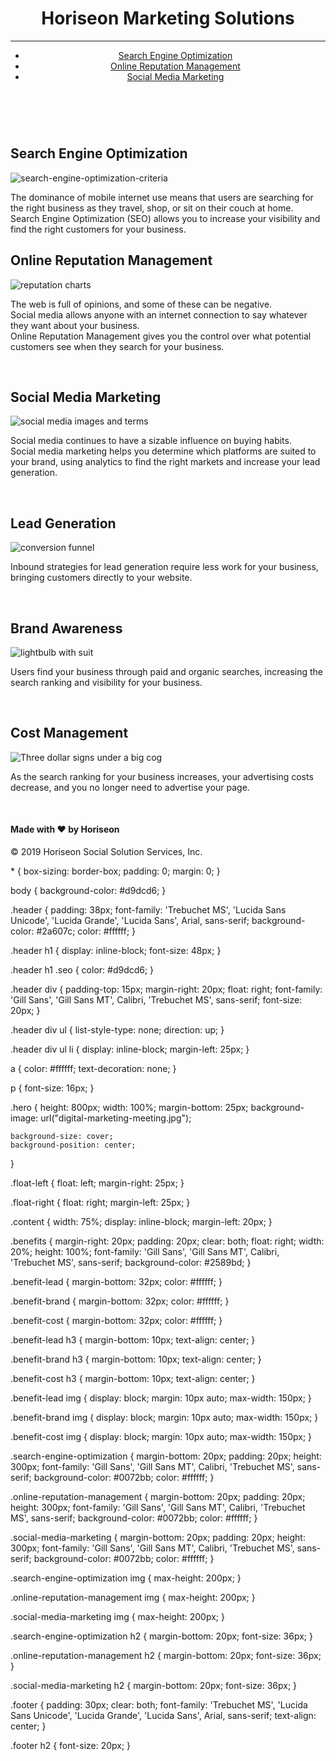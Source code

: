 <!DOCTYPE html>
<html lang="en-us">
<head>
    <meta charset="UTF-8" />
    <link rel="stylesheet" href="style.css">
    <title>Horiseon Marketing Solutions</title>
</head>

<body>
    <header>
    <div class="header">
        <h1>Hori<span class="seo">seo</span>n Marketing Solutions</h1>
        <hr/>
        <div>
        <article>
            <nav>
            <ul>
                <li>
                    <a href="#search-engine-optimization">Search Engine Optimization</a>
                </li>
                <li>
                    <a href="#online-reputation-management">Online Reputation Management</a>
                </li>
                <li>
                    <a href="#social-media-marketing">Social Media Marketing</a>
                </li>
            </ul>
            </nav>
        </article>
    </header>    
        </div>
    </div>
    <div class="hero"></div>
    <span class="background image" role="img" aria-label="four people in a meeting"> </span>
    <div class="content">
    </br>
    <section>
        <div id="search-engine-optimization" class="search-engine-optimization">
            <h2>Search Engine Optimization</h2>
            <img src="search-engine-optimization.jpg" class="float-left" alt="search-engine-optimization-criteria">
            <p>
                The dominance of mobile internet use means that users are searching for the right business as they travel, shop, or sit on their couch at home. 
            </br>Search Engine Optimization (SEO) allows you to increase your visibility and find the right customers for your business.
            </p>
        </div>
    </section>
    <section>
        <div id="online-reputation-management" class="online-reputation-management">
            <h2>Online Reputation Management</h2>
            <img src="online-reputation-management.jpg" class="float-left" alt="reputation charts">
            <p>
                The web is full of opinions, and some of these can be negative. 
            </br>Social media allows anyone with an internet connection to say whatever they want about your business. 
            </br>Online Reputation Management gives you the control over what potential customers see when they search for your business.
            </p>
        </div>
    </section>
    <section>
        <div id="social-media-marketing" class="social-media-marketing">
        </br>
            <h2>Social Media Marketing</h2>
            <img src="social-media-marketing.jpg" class="float-left"alt="social media images and terms">
            <p>
                Social media continues to have a sizable influence on buying habits. 
            </br>Social media marketing helps you determine which platforms are suited to your brand, using analytics to find the right markets and increase your lead generation.
            </p>
        </div>
    </section>
    </div>
    <div class="benefits">
        <aside>
        <div class="benefit-lead">
        </br>
            <h2>Lead Generation</h2>
            <img src="lead-generation.png" alt="conversion funnel">
            <p>
                Inbound strategies for lead generation require less work for your business, bringing customers directly to your website.
            </p>
        </div>
        <div class="benefit-brand">
        </br>
            <h2>Brand Awareness</h2>
            <img src="brand-awareness.png" alt="lightbulb with suit">
            <p>
                Users find your business through paid and organic searches, increasing the search ranking and visibility for your business.
            </p>
        </div>
        <div class="benefit-cost">
        </br>
            <h2>Cost Management</h2>
            <img src="cost-management.png" alt= "Three dollar signs under a big cog">
            <p>
                As the search ranking for your business increases, your advertising costs decrease, and you no longer need to advertise your page.
            </p>
        </aside>
        </div>
    </div>
    <footer>
    <div class="footer">
        </br>
        <h4>Made with ❤️️ by Horiseon</h4>
        <p>
            &copy; 2019 Horiseon Social Solution Services, Inc.
    </footer>
        </p>
    </div>
</body>
</html>
* {
    box-sizing: border-box;
    padding: 0;
    margin: 0;
}

body {
    background-color: #d9dcd6;
}

.header {
    padding: 38px;
    font-family: 'Trebuchet MS', 'Lucida Sans Unicode', 'Lucida Grande', 'Lucida Sans', Arial, sans-serif;
    background-color: #2a607c;
    color: #ffffff;
}

.header h1 {
    display: inline-block;
    font-size: 48px;
}

.header h1 .seo {
    color: #d9dcd6;
}

.header div {
    padding-top: 15px;
    margin-right: 20px;
    float: right;
    font-family: 'Gill Sans', 'Gill Sans MT', Calibri, 'Trebuchet MS', sans-serif;
    font-size: 20px;
}

.header div ul {
    list-style-type: none;
    direction: up;
}

.header div ul li {
    display: inline-block;
    margin-left: 25px;
}

a {
    color: #ffffff;
    text-decoration: none;
}

p {
    font-size: 16px;
}

.hero {
    height: 800px;
    width: 100%;
    margin-bottom: 25px;
    background-image: url("digital-marketing-meeting.jpg");
    
    background-size: cover;
    background-position: center;
}

.float-left {
    float: left;
    margin-right: 25px;
}

.float-right {
    float: right;
    margin-left: 25px;
}

.content {
    width: 75%;
    display: inline-block;
    margin-left: 20px;
}

.benefits {
    margin-right: 20px;
    padding: 20px;
    clear: both;
    float: right;
    width: 20%;
    height: 100%;
    font-family: 'Gill Sans', 'Gill Sans MT', Calibri, 'Trebuchet MS', sans-serif;
    background-color: #2589bd;
}

.benefit-lead {
    margin-bottom: 32px;
    color: #ffffff;
}

.benefit-brand {
    margin-bottom: 32px;
    color: #ffffff;
}

.benefit-cost {
    margin-bottom: 32px;
    color: #ffffff;
}

.benefit-lead h3 {
    margin-bottom: 10px;
    text-align: center;
}

.benefit-brand h3 {
    margin-bottom: 10px;
    text-align: center;
}

.benefit-cost h3 {
    margin-bottom: 10px;
    text-align: center;
}

.benefit-lead img {
    display: block;
    margin: 10px auto;
    max-width: 150px;
}

.benefit-brand img {
    display: block;
    margin: 10px auto;
    max-width: 150px;
}

.benefit-cost img {
    display: block;
    margin: 10px auto;
    max-width: 150px;
}

.search-engine-optimization {
    margin-bottom: 20px;
    padding: 20px;
    height: 300px;
    font-family: 'Gill Sans', 'Gill Sans MT', Calibri, 'Trebuchet MS', sans-serif;
    background-color: #0072bb;
    color: #ffffff;
}

.online-reputation-management {
    margin-bottom: 20px;
    padding: 20px;
    height: 300px;
    font-family: 'Gill Sans', 'Gill Sans MT', Calibri, 'Trebuchet MS', sans-serif;
    background-color: #0072bb;
    color: #ffffff;
}

.social-media-marketing {
    margin-bottom: 20px;
    padding: 20px;
    height: 300px;
    font-family: 'Gill Sans', 'Gill Sans MT', Calibri, 'Trebuchet MS', sans-serif;
    background-color: #0072bb;
    color: #ffffff;
}

.search-engine-optimization img {
    max-height: 200px;
}

.online-reputation-management img {
    max-height: 200px;
}

.social-media-marketing img {
    max-height: 200px;
}

.search-engine-optimization h2 {
    margin-bottom: 20px;
    font-size: 36px;
}

.online-reputation-management h2 {
    margin-bottom: 20px;
    font-size: 36px;
}

.social-media-marketing h2 {
    margin-bottom: 20px;
    font-size: 36px;
}

.footer {
    padding: 30px;
    clear: both;
    font-family: 'Trebuchet MS', 'Lucida Sans Unicode', 'Lucida Grande', 'Lucida Sans', Arial, sans-serif;
    text-align: center;
}

.footer h2 {
    font-size: 20px;
}
